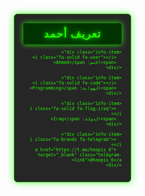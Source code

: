 <!DOCTYPE html>
<html lang="ar" dir="rtl">
<head>
  <meta charset="UTF-8" />
  <meta name="viewport" content="width=device-width, initial-scale=1" />
  <title>تعريف أحمد - هاكر ستايل</title>
  <link
    rel="stylesheet"
    href="https://cdnjs.cloudflare.com/ajax/libs/font-awesome/6.4.0/css/all.min.css"
  />
  <style>
    @import url('https://fonts.googleapis.com/css2?family=Share+Tech+Mono&display=swap');

    /* خلفية أرقام متحركة */
    body {
      margin: 0;
      height: 100vh;
      background: black;
      overflow: hidden;
      font-family: 'Share Tech Mono', monospace;
      color: #22ff00;
      position: relative;
      display: flex;
      justify-content: center;
      align-items: center;
    }

    /* كود مصفوفة رقمية */
    .matrix {
      position: fixed;
      top: 0; left: 0; right: 0; bottom: 0;
      pointer-events: none;
      z-index: 0;
      font-size: 14px;
      line-height: 1.2;
      color: #22ff00;
      user-select: none;
      animation: flicker 3s infinite alternate;
    }

    @keyframes flicker {
      0%, 100% {opacity: 0.7;}
      50% {opacity: 1;}
    }

    /* انشاء أعمدة أرقام من الJS */

    /* الكارد */
    .card {
      position: relative;
      z-index: 1;
      width: 320px;
      background: rgba(0, 0, 0, 0.85);
      border: 1px solid #22ff00;
      border-radius: 10px;
      padding: 25px;
      box-sizing: border-box;
      box-shadow: 0 0 20px #22ff00aa;
      backdrop-filter: blur(10px);
      color: #22ff00;
    }

    .titlebar {
      font-family: 'Share Tech Mono', monospace;
      font-size: 28px;
      font-weight: 700;
      background: #003300;
      padding: 12px 0;
      text-align: center;
      border-radius: 6px;
      box-shadow: 0 0 15px #22ff00;
      letter-spacing: 2px;
      animation: glow 2.5s ease-in-out infinite alternate;
    }

    @keyframes glow {
      0% {
        text-shadow: 0 0 8px #22ff00aa, 0 0 20px #22ff00bb;
      }
      100% {
        text-shadow: 0 0 18px #22ff00ff, 0 0 30px #22ff00ff;
      }
    }

    .info-item {
      display: flex;
      align-items: center;
      gap: 15px;
      margin: 20px 0;
      font-size: 20px;
      cursor: default;
      animation: pulse 3s ease-in-out infinite;
    }

    @keyframes pulse {
      0%, 100% {
        color: #22ff00;
        text-shadow: 0 0 5px #22ff00;
      }
      50% {
        color: #aaffaa;
        text-shadow: 0 0 15px #aaffaa;
      }
    }

    .info-item i {
      font-size: 30px;
      width: 40px;
      text-align: center;
      color: #22ff00;
      animation: iconGlow 4s ease-in-out infinite;
    }

    @keyframes iconGlow {
      0%, 100% {
        filter: drop-shadow(0 0 6px #22ff00);
      }
      50% {
        filter: drop-shadow(0 0 15px #aaffaa);
      }
    }

    .telegram-link {
      color: #22ff00;
      text-decoration: none;
      font-weight: bold;
    }

    .telegram-link:hover {
      color: #aaffaa;
      text-decoration: underline;
      text-shadow: 0 0 8px #aaffaa;
    }
  </style>
</head>
<body>
  <canvas id="matrix"></canvas>

  <div class="card">
    <div class="titlebar">تعريف أحمد</div>

    <div class="info-item">
      <i class="fa-solid fa-user"></i>
      <span>الاسم: Ahmed</span>
    </div>

    <div class="info-item">
      <i class="fa-solid fa-code"></i>
      <span>الهواية: Programming</span>
    </div>

    <div class="info-item">
      <i class="fa-solid fa-flag-iraq"></i>
      <span>الدولة: Iraq</span>
    </div>

    <div class="info-item">
      <i class="fa-brands fa-telegram"></i>
      <a href="https://t.me/hoopis_6" target="_blank" class="telegram-link">@hoopis_6</a>
    </div>
  </div>

  <script>
    // كود الـ Matrix background

    const canvas = document.getElementById('matrix');
    const ctx = canvas.getContext('2d');

    // ضبط حجم الكانفس مع تغيير حجم النافذة
    let width = canvas.width = window.innerWidth;
    let height = canvas.height = window.innerHeight;

    // حروف وأرقام تظهر بالخلفية
    const letters = '01';

    const fontSize = 16;
    const columns = Math.floor(width / fontSize);

    // مصفوفة لارتفاع كل عمود (تمثل كم تتقدم الحروف)
    const drops = [];
    for(let x = 0; x < columns; x++) drops[x] = Math.random() * height;

    function draw() {
      // خلفية شفافة مع تأثير تلاشي
      ctx.fillStyle = 'rgba(0, 0, 0, 0.05)';
      ctx.fillRect(0, 0, width, height);

      ctx.fillStyle = '#22ff00';
      ctx.font = fontSize + 'px monospace';

      for(let i = 0; i < columns; i++) {
        // نختار حرف عشوائي
        const text = letters.charAt(Math.floor(Math.random() * letters.length));
        // نرسمه في العمود الحالي عند موقع drops[i]
        ctx.fillText(text, i * fontSize, drops[i] * fontSize);

        // زيادة ارتفاع الحرف لأعلى العمود
        drops[i]++;

        // إعادة تعيين العمود إذا خرج خارج الشاشة
        if(drops[i] * fontSize > height && Math.random() > 0.975) {
          drops[i] = 0;
        }
      }
    }

    setInterval(draw, 50);

    // ضبط الكانفس مع تغيير حجم النافذة
    window.addEventListener('resize', () => {
      width = canvas.width = window.innerWidth;
      height = canvas.height = window.innerHeight;
    });
  </script>
</body>
</html>
